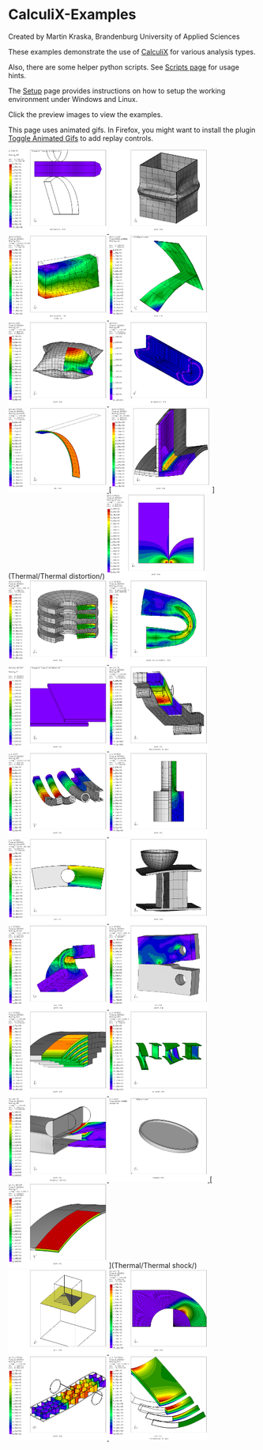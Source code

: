 # CalculiX-Examples
Created by Martin Kraska, Brandenburg University of Applied Sciences

These examples demonstrate the use of [CalculiX](http://www.dhondt.de/) for various analysis types.

Also, there are some helper python scripts. See [Scripts page](Scripts/) for usage hints.

The [Setup](Setup.md) page provides instructions on how to setup the working environment under Windows and Linux.

Click the preview images to view the examples.

This page uses animated gifs. In Firefox, you might want to install the plugin [Toggle Animated Gifs](https://addons.mozilla.org/en-US/firefox/addon/toggle-animated-gifs/) to add replay controls.

[<img
  src="Drahtbiegen/Biegung/movie.gif"
  width="200"
  title="Bending of a wire. Large deformations, plasticity, rigid body control">
](Drahtbiegen/Biegung/)
[<img
  src="Kasten/hcpy_2.png"
  width="200"
  title="Compression of a box. Non-linear buckling, structure, internal pressure as imperfection">
](Kasten/)
[<img
  src="Elements/Solid/solid_C3D4_20_S.png"
  width="200"
  title="Convergence study for solid elements in linear elasticity">
](Elements/Solid/)
[<img
  src="Contact/mode9.png"
  width="200"
  title="Shell edge to shell face connection, modal analysis">
](Contact/)
[<img
  src="Pillow/expanded2.png"
  width="200"
  title="Inflation of a square pillow. Non-linear static analysis, symmetry expansion in post-processing">
](Pillow/)
[<img
  src="Drahtbiegen/Zug/movie.gif"
  width="200"
  title="Tensile test, axisymmetric model, expanded in postprocessing, path plot demo">
](Drahtbiegen/Zug/)
[<img
  src="Streifen/sh-def.png"
  width="200"
  title="Bending of an elastic strip, beam, shell and solid models with various rotation constraints">
](Streifen/)
[<img
  src="Thermal/Thermal distortion/SE-pcss-exp.png"
  width="200"
  title="Welded T-joint, assembly with different contact formulations, shrinkage model for the distortion">
](Thermal/Thermal distortion/)
[<img
  src="Contact/Hertz_2D/SE.png"
  width="200"
  title="Hertz contact stress, plane strain, linear elasticity">
](Contact/Hertz_2D/)
[<img
  src="Linear/Plates/2D3D.png"
  width="200"
  title="Clamped circular plates, axisymmetric model">
](Linear/Plates/)
[<img
  src="NonLinear/Rohrknie/Refs/solid-SE-neg.png"
  width="200"
  title="Thin-walled tube, static and modal analysis">
](NonLinear/Rohrknie/)
[<img
  src="Thermal/Thermografie/movie.gif"
  width="200"
  title="Thermografic testing of an overlap weld, transient thermal analysis">
](Thermal/Thermografie/)
[<img
  src="NonLinear/Sandwichtest/Refs/PE-expanded.png"
  width="200"
  title="4-point bending test of a sandwich structure">
](NonLinear/Sandwichtest/)
[<img
  src="NonLinear/Sections/Refs/D3.png"
  width="200"
  title="Different section shapes of identical area. Automatic determination of relative strength and stiffness">
](NonLinear/Sections/)
[<img
  src="Linear/StressConc/Refs/worstps.png"
  width="200"
  title="Stress concentration factor">
](Linear/StressConc/)
[<img
  src="Linear/StressConc1/Refs/D.png"
  width="200"
  title="Stress concentration factor, flat strip with hole, bending load, vector and path plots">
](Linear/StressConc1)
[<img
  src="Contact/Shell1/Refs/def.png"
  width="200"
  title="Shell assembly, rigid intenter, penalty contact">
](Contact/Shell1/)
[<img
  src="CAD/OnshapeTutorial/Refs/se.png"
  width="200"
  title="CAD part, meshed in gmsh">
](CAD/OnshapeTutorial/)
[<img
  src="Linear/Crack1/Refs/se.png"
  width="200"
  title="CT specimen, determination of the energy release rate">
](Linear/Crack1/)
[<img
  src="Contact/Leafspring/Refs/Sxx.png"
  width="200"
  title="Parametric model of a leaf spring. Penalty contact">
](Contact/Leafspring/)
[<img
  src="Linear/ShearCenter/Refs/Sxz.png"
  width="200"
  title="Thin-walled profiles to illustrate the shear center">
](Linear/ShearCenter/)
[<img
  src="NonLinear/3PB/Refs/PEexpanded_yx.png"
  width="200"
  title="Three-point bending of a hollow profile, elastic-plastic">
](NonLinear/3PB/)
[<img
  src="Linear/Mesh1/Refs/shape_8.gif"
  width="200"
  title="Modal analysis of a plate with reinforced rim">
](Linear/Mesh1/)
[<img
  src="Thermal/Thermal shock/Refs/end_of_excitation.png"
  width="200"
  title="Deflection due to non-homogeneous thermal strain">
](Thermal/Thermal shock/)
[<img
  src="Contact/Penalty/contact.png"
  width="200"
  title="Experiment for testing pressure-penetration characteristics for various contact options">
](Contact/Penalty/)
[<img
  src="Contact/Eyebar/PE.png"
  width="200"
  title="Eye and pin contact model with plasticity, plane strain">
](Contact/Eyebar/)
[<img
  src="NonLinear/Honeycomb/SE-core.png"
  width="200"
  title="4-point bending test of a honeycomb sandwich">
](NonLinear/Honeycomb/)
[<img
  src="Linear/PSE/EYY.png"
  width="200"
  title="Illustration of plane stress/strain condition">
](Linear/PSE/)
